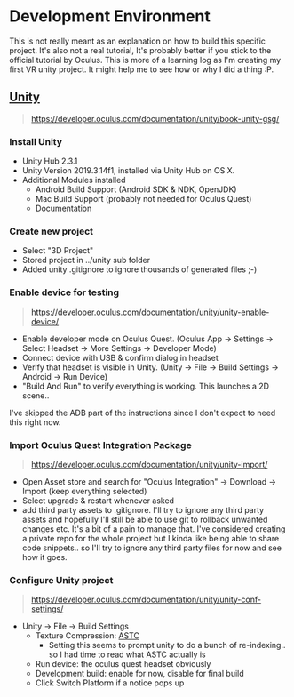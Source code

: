 
# Development Environment

This is not really meant as an explanation on how to build this specific project. It's also not a real tutorial, It's probably better if you
stick to the official tutorial by Oculus. This is more of a learning log as I'm creating my first VR unity project. It might help me to see how or why
I did a thing :P.

## [Unity](https://unity.com/)

> https://developer.oculus.com/documentation/unity/book-unity-gsg/

### Install Unity

+ Unity Hub 2.3.1
+ Unity Version 2019.3.14f1, installed via Unity Hub on OS X.
+ Additional Modules installed
    + Android Build Support (Android SDK & NDK, OpenJDK)
    + Mac Build Support (probably not needed for Oculus Quest)
    + Documentation

### Create new project

+ Select "3D Project"
+ Stored project in ../unity sub folder
+ Added unity .gitignore to ignore thousands of generated files ;-)

### Enable device for testing

> https://developer.oculus.com/documentation/unity/unity-enable-device/

+ Enable developer mode on Oculus Quest. (Oculus App -> Settings -> Select Headset -> More Settings -> Developer Mode)
+ Connect device with USB & confirm dialog in headset
+ Verify that headset is visible in Unity. (Unity -> File -> Build Settings -> Android -> Run Device)
+ "Build And Run" to verify everything is working. This launches a 2D scene..

I've skipped the ADB part of the instructions since I don't expect to need this right now.

### Import Oculus Quest Integration Package

> https://developer.oculus.com/documentation/unity/unity-import/

+ Open Asset store and search for "Oculus Integration" -> Download -> Import (keep everything selected)
+ Select upgrade & restart whenever asked
+ add third party assets to .gitignore. I'll try to ignore any third party assets and hopefully I'll still be able to use git to rollback unwanted changes etc. It's a bit of a pain to manage that. I've considered creating a private repo for the whole project but I kinda like being able to share code snippets.. so I'll try to ignore any third party files for now and see how it goes.

### Configure Unity project

> https://developer.oculus.com/documentation/unity/unity-conf-settings/

+ Unity -> File -> Build Settings
    + Texture Compression: [ASTC](https://en.wikipedia.org/wiki/Adaptive_Scalable_Texture_Compression)
        + Setting this seems to prompt unity to do a bunch of re-indexing.. so I had time to read what ASTC actually is
    + Run device: the oculus quest headset obviously
    + Development build: enable for now, disable for final build
    + Click Switch Platform if a notice pops up
    